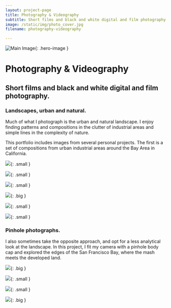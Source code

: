 ```yaml
---
layout: project-page
title: Photography & Videography
subtitle: Short films and black and white digital and film photography.
image: /static/img/photo_cover.jpg
filename: photography-videography

---
```

![Main Image](/static/img/photo_cover.jpg){: .hero-image }
# Photography & Videography
## Short films and black and white digital and film photography.

### Landscapes, urban and natural.

Much of what I photograph is the urban and natural landscape. I enjoy finding patterns and compositions in the clutter of industrial areas and simple lines in the complexity of nature. 

This portfolio includes images from several personal projects. The first is a set of compositions from urban industrial areas around the Bay Area in California. 

![](/static/img/photo_1.jpg){: .small }

![](/static/img/photo3.jpg){: .small }

![](/static/img/photo_5.jpg){: .small }

![](/static/img/photo_2.jpg){: .big }

![](/static/img/photo4.jpg){: .small }

![](/static/img/photo_cover.jpg){: .small }

### Pinhole photographs.

I also sometimes take the opposite approach, and opt for a less analytical look at the landscape. In this project, I fit my camera with a pinhole body cap and explored the edges of the San Francisco Bay, where the mash meets the developed land. 

![](/static/img/photo_6.jpg){: .big }

![](/static/img/photo_7.jpg){: .small }

![](/static/img/photo_8.jpg){: .small }

![](/static/img/photo_9.jpg){: .big }




